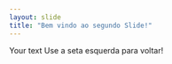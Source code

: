 ```yaml
---
layout: slide
title: "Bem vindo ao segundo Slide!"
---
```

Your text
Use a seta esquerda para voltar!
